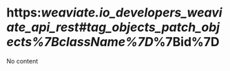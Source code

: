 # https:__weaviate.io_developers_weaviate_api_rest#tag_objects_patch_objects_%7BclassName%7D_%7Bid%7D

No content
